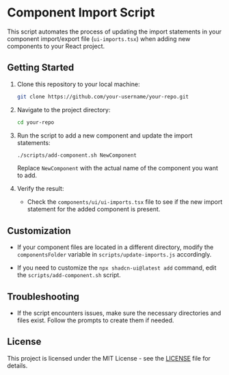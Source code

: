 # Component Import Script

This script automates the process of updating the import statements in your component import/export file (`ui-imports.tsx`) when adding new components to your React project.

## Getting Started

1. Clone this repository to your local machine:

    ```bash
    git clone https://github.com/your-username/your-repo.git
    ```

2. Navigate to the project directory:

    ```bash
    cd your-repo
    ```

3. Run the script to add a new component and update the import statements:

    ```bash
    ./scripts/add-component.sh NewComponent
    ```

    Replace `NewComponent` with the actual name of the component you want to add.

4. Verify the result:

    - Check the `components/ui/ui-imports.tsx` file to see if the new import statement for the added component is present.

## Customization

- If your component files are located in a different directory, modify the `componentsFolder` variable in `scripts/update-imports.js` accordingly.

- If you need to customize the `npx shadcn-ui@latest add` command, edit the `scripts/add-component.sh` script.

## Troubleshooting

- If the script encounters issues, make sure the necessary directories and files exist. Follow the prompts to create them if needed.

## License

This project is licensed under the MIT License - see the [LICENSE](LICENSE) file for details.
